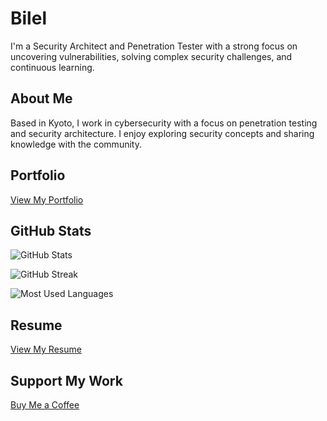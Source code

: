 # Bilel

I'm a Security Architect and Penetration Tester with a strong focus on uncovering vulnerabilities, solving complex security challenges, and continuous learning.

## About Me

Based in Kyoto, I work in cybersecurity with a focus on penetration testing and security architecture. I enjoy exploring security concepts and sharing knowledge with the community.

## Portfolio

[View My Portfolio](https://secnnet.github.io/BilelPortfolio/)

## GitHub Stats

![GitHub Stats](https://github-readme-stats.vercel.app/api?username=secnnet&show_icons=true&theme=dark&hide_border=true)

![GitHub Streak](https://github-readme-streak-stats.herokuapp.com/?user=secnnet&theme=dark&hide_border=true)

![Most Used Languages](https://github-readme-stats.vercel.app/api/top-langs/?username=secnnet&layout=compact&theme=dark&hide_border=true)

## Resume

[View My Resume](./Resume.pdf)

## Support My Work

[Buy Me a Coffee](https://buymeacoffee.com/your-profile)


